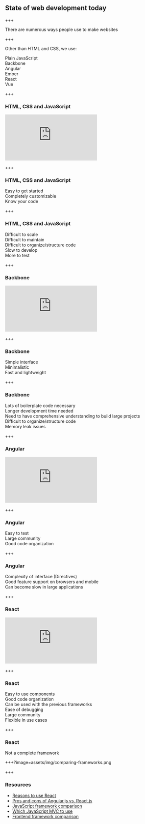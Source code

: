 ## State of web development today

+++

There are numerous ways people use to make websites

+++

Other than HTML and CSS, we use:

<div class="align-points">
	<span class="fragment">
		<i class="fa fa-tag"></i> Plain JavaScript
	</span><br/>
	<span class="fragment">
		<i class="fa fa-tag"></i> Backbone
	</span><br/>
	<span class="fragment">
		<i class="fa fa-tag"></i> Angular
	</span><br/>
	<span class="fragment">
		<i class="fa fa-tag"></i> Ember
	</span><br/>
	<span class="fragment">
		<i class="fa fa-tag"></i> React
	</span><br/>
	<span class="fragment">
		<i class="fa fa-tag"></i> Vue
	</span><br/>
</div>

+++

### HTML, CSS and JavaScript

<iframe
	class="jsfiddle"
	src="https://jsfiddle.net/suddi/xmj93Lzd/embedded/html,css,js,result/dark/"
	allowfullscreen="allowfullscreen"
	frameborder="0">
</iframe>

+++

### HTML, CSS and JavaScript

<div class="align-points">
	<span class="fragment">
		<i class="fa fa-check"></i> Easy to get started
	</span><br/>
	<span class="fragment">
		<i class="fa fa-check"></i> Completely customizable
	</span><br/>
	<span class="fragment">
		<i class="fa fa-check"></i> Know your code
	</span><br/>
</div>

+++

### HTML, CSS and JavaScript

<div class="align-points">
	<span class="fragment">
		<i class="fa fa-close"></i> Difficult to scale
	</span><br/>
	<span class="fragment">
		<i class="fa fa-close"></i> Difficult to maintain
	</span><br/>
	<span class="fragment">
		<i class="fa fa-close"></i> Difficult to organize/structure code
	</span><br/>
	<span class="fragment">
		<i class="fa fa-close"></i> Slow to develop
	</span><br/>
	<span class="fragment">
		<i class="fa fa-close"></i> More to test
	</span><br/>
</div>

+++

### Backbone

<iframe
	class="jsfiddle"
	src="https://jsfiddle.net/suddi/p86twx8a/embedded/html,css,js,result/dark/"
	allowfullscreen="allowfullscreen"
	frameborder="0">
</iframe>

+++

### Backbone

<div class="align-points">
	<span class="fragment">
		<i class="fa fa-check"></i> Simple interface
	</span><br/>
	<span class="fragment">
		<i class="fa fa-check"></i> Minimalistic
	</span><br/>
	<span class="fragment">
		<i class="fa fa-check"></i> Fast and lightweight
	</span><br/>
</div>

+++

### Backbone

<div class="align-points">
	<span class="fragment">
		<i class="fa fa-close"></i> Lots of boilerplate code necessary
	</span><br/>
	<span class="fragment">
		<i class="fa fa-close"></i> Longer development time needed
	</span><br/>
	<span class="fragment">
		<i class="fa fa-close"></i> Need to have comprehensive understanding to build large projects
	</span><br/>
	<span class="fragment">
		<i class="fa fa-close"></i> Difficult to organize/structure code
	</span><br/>
	<span class="fragment">
		<i class="fa fa-close"></i> Memory leak issues
	</span><br/>
</div>

+++

### Angular

<iframe
	class="jsfiddle"
	src="https://jsfiddle.net/suddi/m22zmcch/embedded/html,css,js,result/dark/"
	allowfullscreen="allowfullscreen"
	frameborder="0">
</iframe>

+++

### Angular

<div class="align-points">
	<span class="fragment">
		<i class="fa fa-check"></i> Easy to test
	</span><br/>
	<span class="fragment">
		<i class="fa fa-check"></i> Large community
	</span><br/>
	<span class="fragment">
		<i class="fa fa-check"></i> Good code organization
	</span><br/>
</div>

+++

### Angular

<div class="align-points">
	<span class="fragment">
		<i class="fa fa-close"></i> Complexity of interface (Directives)
	</span><br/>
	<span class="fragment">
		<i class="fa fa-close"></i> Good feature support on browsers and mobile
	</span><br/>
	<span class="fragment">
		<i class="fa fa-close"></i> Can become slow in large applications
	</span><br/>
</div>

+++

### React

<iframe
	class="jsfiddle"
	src="https://jsfiddle.net/suddi/2paq5ygb/embedded/html,css,js,result/dark/"
	allowfullscreen="allowfullscreen"
	frameborder="0">
</iframe>

+++

### React

<div class="align-points">
	<span class="fragment">
		<i class="fa fa-check"></i> Easy to use components
	</span><br/>
	<span class="fragment">
		<i class="fa fa-check"></i> Good code organization
	</span><br/>
	<span class="fragment">
		<i class="fa fa-check"></i> Can be used with the previous frameworks
	</span><br/>
	<span class="fragment">
		<i class="fa fa-check"></i> Ease of debugging
	</span><br/>
	<span class="fragment">
		<i class="fa fa-check"></i> Large community
	</span><br/>
	<span class="fragment">
		<i class="fa fa-check"></i> Flexible in use cases
	</span><br/>
</div>

+++

### React

<div class="align-points">
	<span class="fragment">
		<i class="fa fa-close"></i> Not a complete framework
	</span><br/>
</div>

+++?image=assets/img/comparing-frameworks.png

+++

### Resources

- [Reasons to use React](https://blog.syncano.io/reactjs-reasons-why-part-1/)
- [Pros and cons of Angular.js vs. React.js](https://erminesoft.com/what-are-the-pros-and-cons-of-angularjs-vs-reactjs/)
- [JavaScript framework comparison](https://www.airpair.com/js/javascript-framework-comparison)
- [Which JavaScript MVC to use](https://erminesoft.com/what-are-the-pros-and-cons-of-angularjs-vs-reactjs/)
- [Frontend framework comparison](http://stateofjs.com/2016/frontend/)
